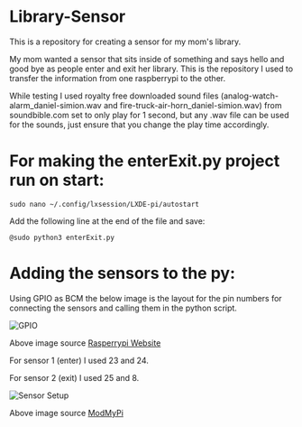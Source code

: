 # Library-Sensor
This is a repository for creating a sensor for my mom's library.

My mom wanted a sensor that sits inside of something and says hello and good bye as people enter and exit her library.  This is the repository I used to transfer the information from one raspberrypi to the other.  

While testing I used royalty free downloaded sound files (analog-watch-alarm_daniel-simion.wav and fire-truck-air-horn_daniel-simion.wav) from soundbible.com set to only play for 1 second, but any .wav file can be used for the sounds, just ensure that you change the play time accordingly.

# For making the enterExit.py project run on start:

    sudo nano ~/.config/lxsession/LXDE-pi/autostart
Add the following line at the end of the file and save:

    @sudo python3 enterExit.py
  
# Adding the sensors to the py:

Using GPIO as BCM the below image is the layout for the pin numbers for connecting the sensors and calling them in the python script.

![GPIO](https://www.raspberrypi.org/documentation/usage/gpio-plus-and-raspi2/images/gpio-numbers-pi2.png)

Above image source [Rasperrypi Website](https://www.raspberrypi.org/documentation/usage/gpio-plus-and-raspi2/)

For sensor 1 (enter) I used 23 and 24.

For sensor 2 (exit) I used 25 and 8.

![Sensor Setup](https://www.modmypi.com/image/data/tutorials/hc-sr04/hc-sr04-tut-2.png)

Above image source [ModMyPi](https://www.modmypi.com/blog/hc-sr04-ultrasonic-range-sensor-on-the-raspberry-pi)
